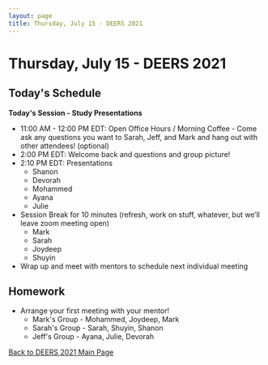 ```yaml
---
layout: page
title: Thursday, July 15 - DEERS 2021
---
```


# Thursday, July 15 - DEERS 2021

## Today's Schedule

__Today's Session - Study Presentations__

* 11:00 AM - 12:00 PM EDT: Open Office Hours / Morning Coffee - Come ask any questions you want to Sarah, Jeff, and Mark and hang out with other attendees!  (optional)
* 2:00 PM EDT: Welcome back and questions and group picture!
* 2:10 PM EDT: Presentations
    * Shanon
    * Devorah
    * Mohammed
    * Ayana
    * Julie
* Session Break for 10 minutes (refresh, work on stuff, whatever, but we’ll leave zoom meeting open)
    * Mark
    * Sarah
    * Joydeep
    * Shuyin
* Wrap up and meet with mentors to schedule next individual meeting

## Homework

* Arrange your first meeting with your mentor!
    * Mark's Group - Mohammed, Joydeep, Mark
    * Sarah's Group - Sarah, Shuyin, Shanon
    * Jeff's Group - Ayana, Julie, Devorah

[Back to DEERS 2021 Main Page](/deers2021)